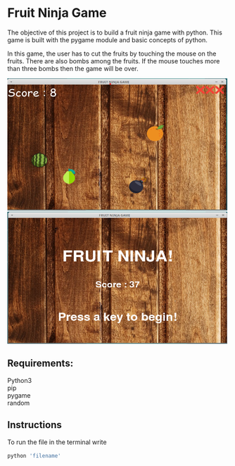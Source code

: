 # Fruit Ninja Game

The objective of this project is to build a fruit ninja game with python. This game is built with the pygame module and basic concepts of python.

In this game, the user has to cut the fruits by touching the mouse on the fruits. There are also bombs among the fruits. If the mouse touches more than three bombs then the game will be over.

<img src="./images/fruitNinja.png" width=500 height=300>

<img src="./images/fruitNinja2.png" width=500 height=300>

## Requirements:

Python3  
pip  
pygame  
random

## Instructions

To run the file in the terminal write

```python
python 'filename'
```
